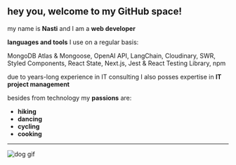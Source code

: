 ## hey you, welcome to my GitHub space!

my name is **Nasti** and I am a **web developer**

**languages and tools** I use on a regular basis:

MongoDB Atlas & Mongoose, OpenAI API, LangChain, Cloudinary, SWR, Styled Components, React State, Next.js, Jest & React Testing Library, npm


due to years-long experience in IT consulting I also posses expertise in **IT project management**

besides from technology my **passions** are:
- **hiking**
- **dancing**
- **cycling**
- **cooking**

---

![dog gif](https://abstracta.us/wp-content/uploads/2018/10/doggy.gif)
